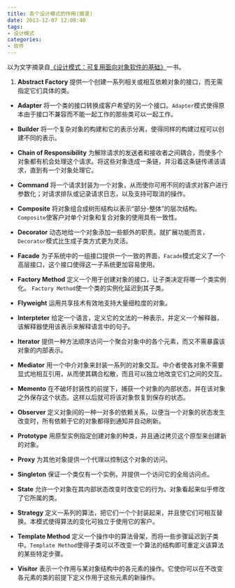 ```yaml
---
title: 各个设计模式的作用(摘录)
date: 2013-12-07 12:08:40
tags: 
- 设计模式
categories: 
- 软件
---
```

以为文字摘录自[《设计模式：可复用面向对象软件的基础》](http://baike.baidu.com/view/5964024.htm)一书。

1. **Abstract Factory** 提供一个创建一系列相关或相互依赖对象的接口，而无需指定它们具体的类。

* **Adapter** 将一个类的接口转换成客户希望的另一个接口。``Adapter``模式使得原本由于接口不兼容而不能一起工作的那些类可以一起工作。

* **Builder** 将一个复杂对象的构建和它的表示分离，使得同样的构建过程可以创建不同的表示。

* **Chain of Responsibility** 为解除请求的发送者和接收者之间耦合，而使多个对象都有机会处理这个请求。将这些对象连成一条链，并沿着这条链传递该请求，直到有一个对象处理它。

* **Command** 将一个请求封装为一个对象，从而使你可用不同的请求对客户进行参数化；对请求排队或记录请求日志，以及支持可取消的操作。

* **Composite** 将对象组合成树形结构以表示“部分-整体”的层次结构。``Composite``使客户对单个对象和复合对象的使用具有一致性。

* **Decorator** 动态地给一个对象添加一些额外的职责。就扩展功能而言，``Decorator``模式比生成子类方式更为灵活。

* **Facade** 为子系统中的一组接口提供一个一致的界面，``Facade``模式定义了一个高层接口，这个接口使得这一子系统更加容易使用。

* **Factory Method** 定义一个用于创建对象的接口，让子类决定将哪一个类实例化。 ``Factory Method``使一个类的实例化延迟到其子类。

* **Flyweight** 运用共享技术有效地支持大量细粒度的对象。

* **Interpteter** 给定一个语言，定义它的文法的一种表示，并定义一个解释器，该解释器使用该表示来解释语言中的句子。

* **Iterator** 提供一种方法顺序访问一个聚合对象中的各个元素，而又不需暴露该对象的内部表示。

* **Mediator** 用一个中介对象来封装一系列的对象交互。中介者使各对象不需要显式地相互引用，从而使其耦合松散，而且可以独立地改变它们之间的交互。

* **Memento** 在不破坏封装性的前提下，捕获一个对象的内部状态，并在该对象之外保存这个状态。这样以后就可将该对象恢复到保存的状态。

* **Observer** 定义对象间的一种一对多的依赖关系，以便当一个对象的状态发生改变时，所有依赖于它的对象都得到通知并自动刷新。

* **Prototype** 用原型实例指定创建对象的种类，并且通过拷贝这个原型来创建新的对象。

* **Proxy** 为其他对象提供一个代理以控制这个对象的访问。

* **Singleton** 保证一个类仅有一个实例，并提供一个访问它的全局访问点。

* **State** 允许一个对象在其内部状态改变时改变它的行为。对象看起来似乎修改了它所属的类。

* **Strategy** 定义一系列的算法，把它们一个个封装起来，并且使它们可相互替换。本模式使得算法的变化可独立于使用它的客户。

* **Template Method** 定义一个操作中的算法骨架，而将一些步骤延迟到子类中。``Template Method``使得子类可以不改变一个算法的结构即可重定义该算法的某些特定步骤。

* **Visitor** 表示一个作用与某对象结构中的各元素的操作。它使你可以在不改变各元素的类的前提下定义作用于这些元素的新操作。
